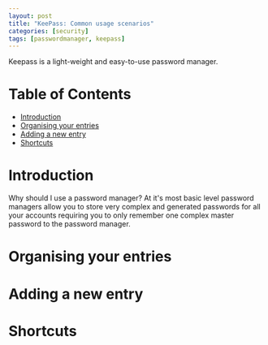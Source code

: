 ```yaml
---
layout: post
title: "KeePass: Common usage scenarios"
categories: [security]
tags: [passwordmanager, keepass]
---
```

Keepass is a light-weight and easy-to-use password manager.

# Table of Contents <!-- omit in toc -->
- [Introduction](#introduction)
- [Organising your entries](#organising-your-entries)
- [Adding a new entry](#adding-a-new-entry)
- [Shortcuts](#shortcuts)

# Introduction

Why should I use a password manager?
At it's most basic level password managers allow you to store very complex and generated passwords for all your accounts requiring you to only remember one complex master password to the password manager.

# Organising your entries



# Adding a new entry



# Shortcuts

